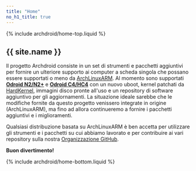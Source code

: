 ```yaml
---
title: "Home"
no_h1_title: true
---
```

{% include archdroid/home-top.liquid %}

## {{ site.name }}

Il progetto Archdroid consiste in un set di strumenti e pacchetti aggiuntivi per
fornire un ulteriore supporto ai computer a scheda singola che possano essere
supportati o meno da [ArchLinuxARM].
Al momento sono supportati **[Odroid N2/N2+]** e **[Odroid C4/HC4]** con un
nuovo uboot, kernel patchati da [HardKernel], immagini disco pronte all'uso
e un repository di software aggiuntivo per gli aggiornamenti.
La situazione ideale sarebbe che le modifiche fornite da questo progetto venissero
integrate in origine (ArchLinuxARM), ma fino ad allora continueremo a fornire
i pacchetti aggiuntivi e i miglioramenti.

Qualsiasi distribuzione basata su ArchLinuxARM è ben accetta per utilizzare gli
strumenti e i pacchetti su cui abbiamo lavorato e per contribuire ai vari
repository sulla nostra [Organizzazione GitHub].

**Buon divertimento!**

[ArchLinuxARM]:          https://archlinuxarm.org
[Organizzazione GitHub]: https://github.com/archdroid-org
[HardKernel]:            https://www.hardkernel.com/
[Odroid N2/N2+]:       /it/images/odroidn2/
[Odroid C4/HC4]:       /it/images/odroidc4/

{% include archdroid/home-bottom.liquid %}
